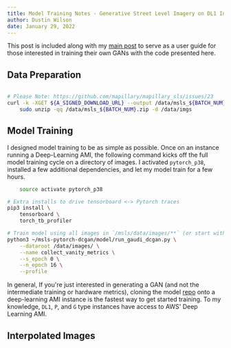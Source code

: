 ```yaml
---
title: Model Training Notes - Generative Street Level Imagery on DL1 Instances
author: Dustin Wilson
date: January 29, 2022
---
```


This post is included along with my [main post](./trained-a-gan.html) to serve as a user guide for those interested in training their own GANs with the code presented here. 

## Data Preparation

```bash

# Please Note: https://github.com/mapillary/mapillary_sls/issues/23
curl -k -XGET ${A_SIGNED_DOWNLOAD_URL} --output /data/msls_${BATCH_NUM}.zip &&\
    sudo unzip -qq /data/msls_${BATCH_NUM}.zip -d /data/imgs
```

## Model Training

I designed model training to be as simple as possible. Once on an instance running a Deep-Learning AMI, the following command kicks off the full model training cycle on a directory of images. I activated `pytorch_p38`, installed a few additional dependencies, and let my model train for a few hours.

```bash
    source activate pytorch_p38

# Extra installs to drive tensorboard <-> Pytorch traces
pip3 install \
    tensorboard \
    torch_tb_profiler

# Train model using all images in `/msls/data/images/**` (or start with a smaller sample...)
python3 ~/msls-pytorch-dcgan/model/run_gaudi_dcgan.py \
    --dataroot /data/images/ \
    --name collect_vanity_metrics \
    --s_epoch 0 \
    --n_epoch 16 \
    --profile 
```

In general, If you're just interested in generating a GAN (and not the intermediate training or hardware metrics), cloning the model [repo](https://github.com/DMW2151/msls-pytorch-dcgan) onto a deep-learning AMI instance is the fastest way to get started training. To my knowledge, `DL1`, `P`, and `G` type instances have access to AWS' Deep Learning AMI.




## Interpolated Images

